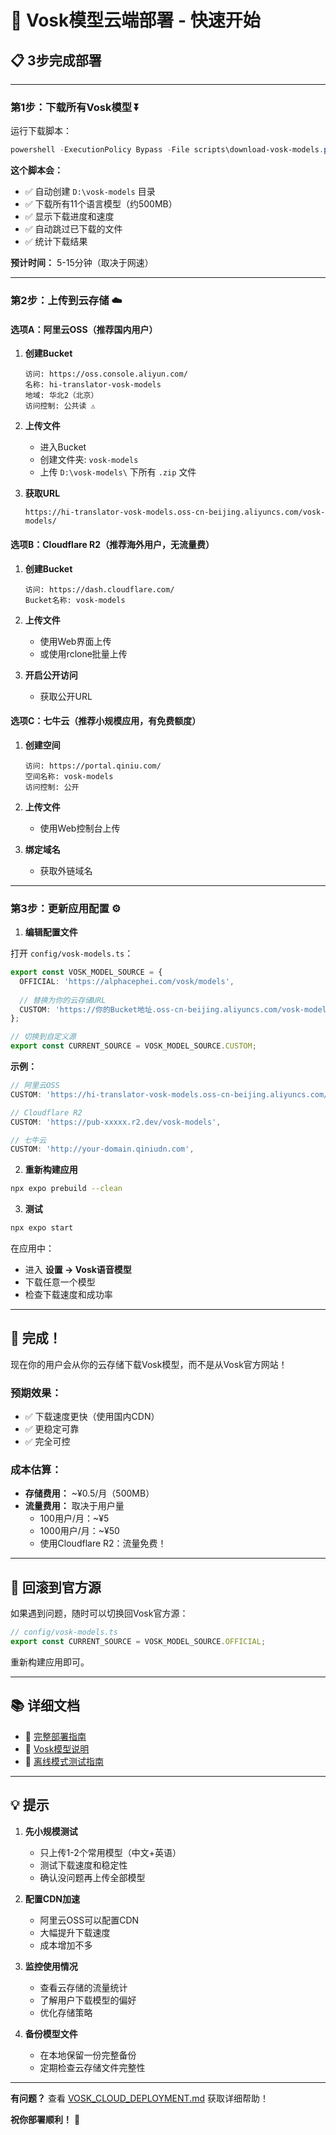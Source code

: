 # 🚀 Vosk模型云端部署 - 快速开始

## 📋 **3步完成部署**

---

### **第1步：下载所有Vosk模型** ⏬

运行下载脚本：

```powershell
powershell -ExecutionPolicy Bypass -File scripts\download-vosk-models.ps1
```

**这个脚本会：**
- ✅ 自动创建 `D:\vosk-models` 目录
- ✅ 下载所有11个语言模型（约500MB）
- ✅ 显示下载进度和速度
- ✅ 自动跳过已下载的文件
- ✅ 统计下载结果

**预计时间：** 5-15分钟（取决于网速）

---

### **第2步：上传到云存储** ☁️

#### **选项A：阿里云OSS（推荐国内用户）**

1. **创建Bucket**
   ```
   访问: https://oss.console.aliyun.com/
   名称: hi-translator-vosk-models
   地域: 华北2（北京）
   访问控制: 公共读 ⚠️
   ```

2. **上传文件**
   - 进入Bucket
   - 创建文件夹: `vosk-models`
   - 上传 `D:\vosk-models\` 下所有 `.zip` 文件

3. **获取URL**
   ```
   https://hi-translator-vosk-models.oss-cn-beijing.aliyuncs.com/vosk-models/
   ```

#### **选项B：Cloudflare R2（推荐海外用户，无流量费）**

1. **创建Bucket**
   ```
   访问: https://dash.cloudflare.com/
   Bucket名称: vosk-models
   ```

2. **上传文件**
   - 使用Web界面上传
   - 或使用rclone批量上传

3. **开启公开访问**
   - 获取公开URL

#### **选项C：七牛云（推荐小规模应用，有免费额度）**

1. **创建空间**
   ```
   访问: https://portal.qiniu.com/
   空间名称: vosk-models
   访问控制: 公开
   ```

2. **上传文件**
   - 使用Web控制台上传

3. **绑定域名**
   - 获取外链域名

---

### **第3步：更新应用配置** ⚙️

1. **编辑配置文件**

打开 `config/vosk-models.ts`：

```typescript
export const VOSK_MODEL_SOURCE = {
  OFFICIAL: 'https://alphacephei.com/vosk/models',
  
  // 替换为你的云存储URL
  CUSTOM: 'https://你的Bucket地址.oss-cn-beijing.aliyuncs.com/vosk-models',
};

// 切换到自定义源
export const CURRENT_SOURCE = VOSK_MODEL_SOURCE.CUSTOM;
```

**示例：**
```typescript
// 阿里云OSS
CUSTOM: 'https://hi-translator-vosk-models.oss-cn-beijing.aliyuncs.com/vosk-models',

// Cloudflare R2  
CUSTOM: 'https://pub-xxxxx.r2.dev/vosk-models',

// 七牛云
CUSTOM: 'http://your-domain.qiniudn.com',
```

2. **重新构建应用**

```bash
npx expo prebuild --clean
```

3. **测试**

```bash
npx expo start
```

在应用中：
- 进入 **设置 → Vosk语音模型**
- 下载任意一个模型
- 检查下载速度和成功率

---

## 🎯 **完成！**

现在你的用户会从你的云存储下载Vosk模型，而不是从Vosk官方网站！

### **预期效果：**
- ✅ 下载速度更快（使用国内CDN）
- ✅ 更稳定可靠
- ✅ 完全可控

### **成本估算：**
- **存储费用：** ~¥0.5/月（500MB）
- **流量费用：** 取决于用户量
  - 100用户/月：~¥5
  - 1000用户/月：~¥50
  - 使用Cloudflare R2：流量免费！

---

## 🔄 **回滚到官方源**

如果遇到问题，随时可以切换回Vosk官方源：

```typescript
// config/vosk-models.ts
export const CURRENT_SOURCE = VOSK_MODEL_SOURCE.OFFICIAL;
```

重新构建应用即可。

---

## 📚 **详细文档**

- 📖 [完整部署指南](./VOSK_CLOUD_DEPLOYMENT.md)
- 🔧 [Vosk模型说明](./VOSK_MODELS_CLARIFICATION.md)
- 📝 [离线模式测试指南](./OFFLINE_MODE_TEST_GUIDE.md)

---

## 💡 **提示**

1. **先小规模测试**
   - 只上传1-2个常用模型（中文+英语）
   - 测试下载速度和稳定性
   - 确认没问题再上传全部模型

2. **配置CDN加速**
   - 阿里云OSS可以配置CDN
   - 大幅提升下载速度
   - 成本增加不多

3. **监控使用情况**
   - 查看云存储的流量统计
   - 了解用户下载模型的偏好
   - 优化存储策略

4. **备份模型文件**
   - 在本地保留一份完整备份
   - 定期检查云存储文件完整性

---

**有问题？** 查看 [VOSK_CLOUD_DEPLOYMENT.md](./VOSK_CLOUD_DEPLOYMENT.md) 获取详细帮助！

**祝你部署顺利！** 🎉


